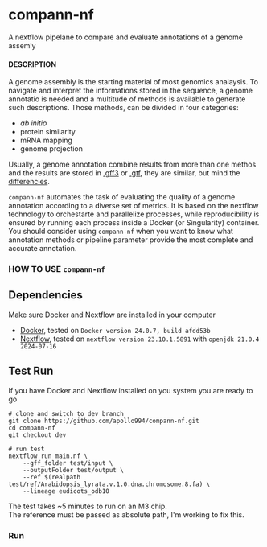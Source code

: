 # compann-nf
A nextflow pipelane to compare and evaluate annotations of a genome assemly

#### DESCRIPTION
A genome assembly is the starting material of most genomics analaysis. To navigate and interpret the informations stored in the sequence, a genome annotatio is needed and a multitude of methods is available to generate such descriptions. Those methods, can be divided in four categories:
- *ab initio*
- protein similarity
- mRNA mapping
- genome projection

Usually, a genome annotation combine results from more than one methos and the results are stored in [.gff3](https://github.com/The-Sequence-Ontology/Specifications/blob/master/gff3.md) or [.gtf](http://mblab.wustl.edu/GTF22.html), they are similar, but mind the [differencies](https://www.biobam.com/differences-between-gtf-and-gff-files-in-genomic-data-analysis/).

`compann-nf` automates the task of evaluating the quality of a genome annotation according to a diverse set of metrics. It is based on the nextflow technology to orchestarte and parallelize processes, while reproducibility is ensured by running each process inside a Docker (or Singularity) container. 
You should consider using `compann-nf` when you want to know what annotation methods or pipeline parameter provide the most complete and accurate annotation. 

### HOW TO USE `compann-nf`

## Dependencies

Make sure Docker and Nextflow are installed in your computer
  - [Docker](https://docs.docker.com/engine/install/), tested on `Docker version 24.0.7, build afdd53b`
  - [Nextflow](https://www.nextflow.io/docs/latest/getstarted.html#installation), tested on `nextflow version 23.10.1.5891` with `openjdk 21.0.4 2024-07-16` 

## Test Run

If you have Docker and Nextflow installed on you system you are ready to go

```
# clone and switch to dev branch 
git clone https://github.com/apollo994/compann-nf.git
cd compann-nf
git checkout dev

# run test
nextflow run main.nf \
    --gff_folder test/input \
    --outputFolder test/output \
    --ref $(realpath test/ref/Arabidopsis_lyrata.v.1.0.dna.chromosome.8.fa) \
    --lineage eudicots_odb10
```

The test takes ~5 minutes to run on an M3 chip.   
The reference must be passed as absolute path, I'm working to fix this. 

### Run 

